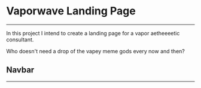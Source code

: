 # Vaporwave Landing Page
------------------------

In this project I intend to create a landing page for a vapor aetheeeetic consultant.<br />

Who doesn't need a drop of the vapey meme gods every now and then? 

## Navbar
---------
